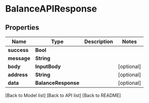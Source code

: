 # BalanceAPIResponse

## Properties

| Name        | Type                | Description | Notes       |
| ----------- | ------------------- | ----------- | ----------- |
| **success** | **Bool**            |             |             |
| **message** | **String**          |             |             |
| **body**    | **InputBody**       |             | \[optional] |
| **address** | **String**          |             | \[optional] |
| **data**    | **BalanceResponse** |             | \[optional] |

\[Back to Model list] \[Back to API list] \[Back to README]
